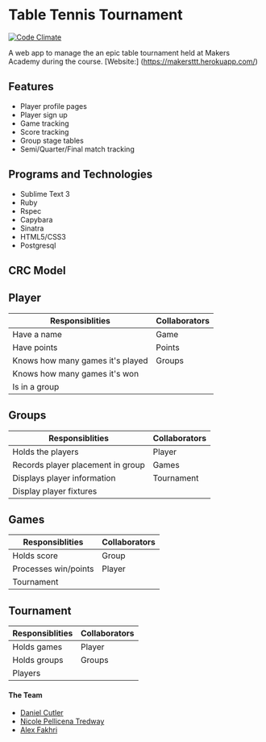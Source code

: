 Table Tennis Tournament
========================

[![Code Climate](https://codeclimate.com/github/danjocutler/tournament_prog/badges/gpa.svg)](https://codeclimate.com/github/danjocutler/tournament_prog)

A web app to manage the an epic table tournament held at Makers Academy during the course.
[Website:] (https://makersttt.herokuapp.com/)

Features
--------
- Player profile pages
- Player sign up
- Game tracking
- Score tracking
- Group stage tables
- Semi/Quarter/Final match tracking

Programs and Technologies
-------------------------
- Sublime Text 3
- Ruby
- Rspec
- Capybara
- Sinatra
- HTML5/CSS3
- Postgresql

CRC Model
----------
Player
---------
Responsiblities|Collaborators
---------------|-------------
Have a name | Game
Have points | Points
Knows how many games it's played | Groups
Knows how many games it's won |
Is in a group |

Groups
---------
Responsiblities|Collaborators
---------------|-------------
Holds the players | Player
Records player placement in group | Games
Displays player information | Tournament
Display player fixtures |

Games
---------
Responsiblities|Collaborators
---------------|-------------
Holds score | Group
Processes win/points | Player
 | Tournament

Tournament
-----------
Responsiblities|Collaborators
---------------|-------------
Holds games | Player
Holds groups | Groups
 | Players

#### The Team

+ [Daniel Cutler](https://github.com/danjocutler)
+ [Nicole Pellicena Tredway](https://github.com/NicolePell)
+ [Alex Fakhri](https://github.com/alexfakhri)
